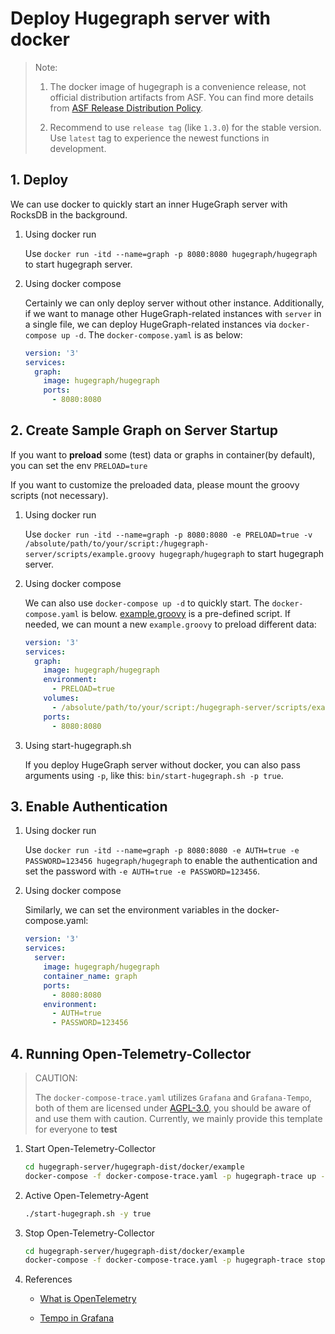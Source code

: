 # Deploy Hugegraph server with docker

> Note:
> 
> 1. The docker image of hugegraph is a convenience release, not official distribution artifacts from ASF. You can find more details from [ASF Release Distribution Policy](https://infra.apache.org/release-distribution.html#dockerhub).
> 
> 2. Recommend to use `release tag` (like `1.3.0`) for the stable version. Use `latest` tag to experience the newest functions in development.

## 1. Deploy

We can use docker to quickly start an inner HugeGraph server with RocksDB in the background.

1. Using docker run

    Use `docker run -itd --name=graph -p 8080:8080 hugegraph/hugegraph` to start hugegraph server.

2. Using docker compose

    Certainly we can only deploy server without other instance. Additionally, if we want to manage other HugeGraph-related instances with `server` in a single file, we can deploy HugeGraph-related instances via `docker-compose up -d`.  The `docker-compose.yaml` is as below:

    ```yaml
    version: '3'
    services:
      graph:
        image: hugegraph/hugegraph
        ports:
          - 8080:8080
    ```

## 2. Create Sample Graph on Server Startup

If you want to **preload** some (test) data or graphs in container(by default), you can set the env `PRELOAD=ture`

If you want to customize the preloaded data, please mount the groovy scripts (not necessary).

1. Using docker run

    Use `docker run -itd --name=graph -p 8080:8080 -e PRELOAD=true -v /absolute/path/to/your/script:/hugegraph-server/scripts/example.groovy hugegraph/hugegraph`
    to start hugegraph server.

2. Using docker compose 

    We can also use `docker-compose up -d` to quickly start. The `docker-compose.yaml` is below. [example.groovy](https://github.com/apache/incubator-hugegraph/blob/master/hugegraph-server/hugegraph-dist/src/assembly/static/scripts/example.groovy) is a pre-defined script. If needed, we can mount a new `example.groovy` to preload different data:

    ```yaml
    version: '3'
    services:
      graph:
        image: hugegraph/hugegraph
        environment:
          - PRELOAD=true
        volumes:
          - /absolute/path/to/your/script:/hugegraph-server/scripts/example.groovy
        ports:
          - 8080:8080
    ```

3. Using start-hugegraph.sh

    If you deploy HugeGraph server without docker, you can also pass arguments using `-p`, like this: `bin/start-hugegraph.sh -p true`.

## 3. Enable Authentication

1. Using docker run

    Use `docker run -itd --name=graph -p 8080:8080 -e AUTH=true -e PASSWORD=123456 hugegraph/hugegraph` to enable the authentication and set the password with `-e AUTH=true -e PASSWORD=123456`.

2. Using docker compose

    Similarly, we can set the environment variables in the docker-compose.yaml:

    ```yaml
    version: '3'
    services:
      server:
        image: hugegraph/hugegraph
        container_name: graph
        ports:
          - 8080:8080
        environment:
          - AUTH=true
          - PASSWORD=123456
    ```
## 4. Running Open-Telemetry-Collector

> CAUTION:
> 
> The `docker-compose-trace.yaml` utilizes `Grafana` and `Grafana-Tempo`, both of them are licensed under [AGPL-3.0](https://www.gnu.org/licenses/agpl-3.0.en.html), you should be aware of and use them with caution. Currently, we mainly provide this template for everyone to **test**
>
1. Start Open-Telemetry-Collector

    ```bash
    cd hugegraph-server/hugegraph-dist/docker/example
    docker-compose -f docker-compose-trace.yaml -p hugegraph-trace up -d
    ```
   
2. Active Open-Telemetry-Agent

    ```bash
    ./start-hugegraph.sh -y true
    ```
   
3. Stop Open-Telemetry-Collector

    ```bash
    cd hugegraph-server/hugegraph-dist/docker/example
    docker-compose -f docker-compose-trace.yaml -p hugegraph-trace stop
    ```
   
4. References

   - [What is OpenTelemetry](https://opentelemetry.io/docs/what-is-opentelemetry/)

   - [Tempo in Grafana](https://grafana.com/docs/tempo/latest/getting-started/tempo-in-grafana/)
